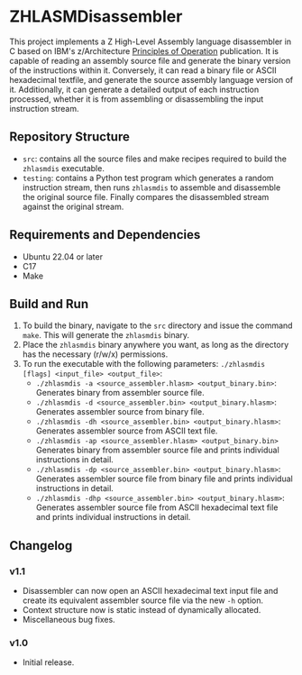# ZHLASMDisassembler

This project implements a Z High-Level Assembly language disassembler in C based on IBM's z/Architecture [Principles of Operation](https://www.ibm.com/docs/en/module_1678991624569/pdf/SA22-7832-13.pdf?cp=SSFC5Y) publication. It is capable of reading an assembly source file and generate the binary version of the instructions within it. Conversely, it can read a binary file or ASCII hexadecimal textfile, and generate the source assembly language version of it. Additionally, it can generate a detailed output of each instruction processed, whether it is from assembling or disassembling the input instruction stream.

## Repository Structure

- `src`: contains all the source files and make recipes required to build the `zhlasmdis` executable.
- `testing`: contains a Python test program which generates a random instruction stream, then runs `zhlasmdis` to assemble
 and disassemble the original source file. Finally compares the disassembled stream against the original stream.

## Requirements and Dependencies

- Ubuntu 22.04 or later
- C17
- Make

## Build and Run

1. To build the binary, navigate to the `src` directory and issue the command `make`. This will generate the `zhlasmdis` binary.
2. Place the `zhlasmdis` binary anywhere you want, as long as the directory has the necessary (r/w/x) permissions.
3. To run the executable with the following parameters: `./zhlasmdis [flags] <input_file> <output_file>`:
    - `./zhlasmdis -a <source_assembler.hlasm> <output_binary.bin>`: Generates binary from assembler source file.
    - `./zhlasmdis -d <source_assembler.bin> <output_binary.hlasm>`: Generates assembler source from binary file.
    - `./zhlasmdis -dh <source_assembler.bin> <output_binary.hlasm>`: Generates assembler source from ASCII text file.
    - `./zhlasmdis -ap <source_assembler.hlasm> <output_binary.bin>` Generates binary from assembler source file and prints individual instructions in detail.
    - `./zhlasmdis -dp <source_assembler.bin> <output_binary.hlasm>`: Generates assembler source file from binary file and prints individual instructions in detail.
    - `./zhlasmdis -dhp <source_assembler.bin> <output_binary.hlasm>`: Generates assembler source file from ASCII hexadecimal text file and prints individual instructions in detail.

## Changelog

### v1.1

- Disassembler can now open an ASCII hexadecimal text input file and create its equivalent assembler source file via the new `-h` option.
- Context structure now is static instead of dynamically allocated.
- Miscellaneous bug fixes.

### v1.0

- Initial release.
